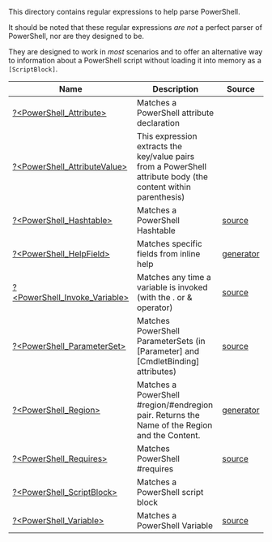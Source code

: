 This directory contains regular expressions to help parse PowerShell.

It should be noted that these regular expressions _are not_ a perfect parser of PowerShell, nor are they designed to be.

They are designed to work in _most_ scenarios and to offer an alternative way to information about a PowerShell script without loading it into memory as a ```[ScriptBlock]```.


|Name                                                      |Description                                                                                                   |Source                                    |
|----------------------------------------------------------|--------------------------------------------------------------------------------------------------------------|------------------------------------------|
|[?<PowerShell_Attribute>](Attribute.regex.txt)            |Matches a PowerShell attribute declaration                                                                    |
|[?<PowerShell_AttributeValue>](AttributeValue.regex.txt)  |This expression extracts the key/value pairs from a PowerShell attribute body (the content within parenthesis)|
|[?<PowerShell_Hashtable>](Hashtable.regex.txt)            |Matches a PowerShell Hashtable                                                                                |[source](Hashtable.regex.source.ps1)      |
|[?<PowerShell_HelpField>](HelpField.regex.ps1)            |Matches specific fields from inline help<br/>                                                                |[generator](HelpField.regex.ps1)          |
|[?<PowerShell_Invoke_Variable>](Invoke_Variable.regex.txt)|Matches any time a variable is invoked (with the . or & operator)                                             |[source](Invoke_Variable.regex.source.ps1)|
|[?<PowerShell_ParameterSet>](ParameterSet.regex.txt)      |Matches PowerShell ParameterSets (in [Parameter] and [CmdletBinding] attributes)                              |[source](ParameterSet.regex.source.ps1)   |
|[?<PowerShell_Region>](Region.regex.ps1)                  |Matches a PowerShell #region/#endregion pair.  Returns the Name of the Region and the Content.<br/>           |[generator](Region.regex.ps1)             |
|[?<PowerShell_Requires>](Requires.regex.txt)              |Matches PowerShell #requires                                                                                  |[source](Requires.regex.source.ps1)       |
|[?<PowerShell_ScriptBlock>](ScriptBlock.regex.txt)        |Matches a PowerShell script block                                                                             |
|[?<PowerShell_Variable>](Variable.regex.txt)              |Matches a PowerShell Variable                                                                                 |[source](Variable.regex.source.ps1)       |



